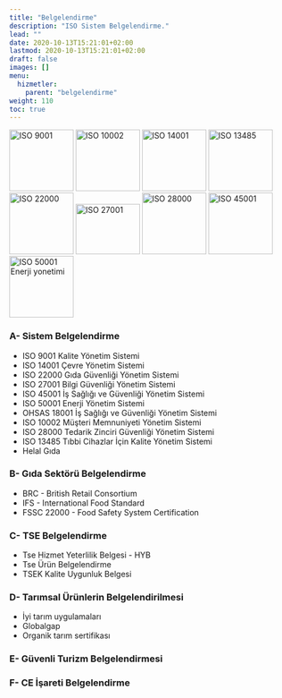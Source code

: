 ```yaml
---
title: "Belgelendirme"
description: "ISO Sistem Belgelendirme."
lead: ""
date: 2020-10-13T15:21:01+02:00
lastmod: 2020-10-13T15:21:01+02:00
draft: false
images: []
menu:
  hizmetler:
    parent: "belgelendirme"
weight: 110
toc: true
---
```


<div class="text-center">
<img src="/images/belgelendirme/ISO-9001.webp"  width="115px" height="110px" class="img-fluid m-2 maviden-beyaza" alt="ISO 9001">
<img src="/images/belgelendirme/ISO-10002.webp" width="115px" height="110px" class="img-fluid m-2 maviden-beyaza" alt="ISO 10002">
<img src="/images/belgelendirme/ISO-14001.webp" width="115px" height="110px" class="img-fluid m-2 maviden-beyaza" alt="ISO 14001">
<img src="/images/belgelendirme/ISO-13485.webp" width="115px" height="110px" class="img-fluid m-2 maviden-beyaza" alt="ISO 13485">
<img src="/images/belgelendirme/ISO-22000.webp" width="115px" height="110px" class="img-fluid m-2 maviden-beyaza" alt="ISO 22000">
<img src="/images/belgelendirme/ISO-27001.webp" width="115px" height="90px" class="img-fluid m-2" alt="ISO 27001">
<img src="/images/belgelendirme/ISO-28000.webp" width="115px" height="110px" class="img-fluid m-2 maviden-beyaza" alt="ISO 28000">
<img src="/images/belgelendirme/ISO-45001.webp" width="115px" height="110px" class="img-fluid m-2 maviden-beyaza" alt="ISO 45001">
<img src="/images/belgelendirme/ISO-50001.webp" width="115px" height="110px" class="img-fluid m-2 maviden-beyaza" alt="ISO 50001 Enerji yonetimi">
</div>

### A- Sistem Belgelendirme

- ISO 9001 Kalite Yönetim Sistemi
- ISO 14001 Çevre Yönetim Sistemi
- ISO 22000 Gıda Güvenliği Yönetim Sistemi
- ISO 27001 Bilgi Güvenliği Yönetim Sistemi
- ISO 45001 İş Sağlığı ve Güvenliği Yönetim Sistemi
- ISO 50001 Enerji Yönetim Sistemi
- OHSAS 18001 İş Sağlığı ve Güvenliği Yönetim Sistemi
- ISO 10002 Müşteri Memnuniyeti Yönetim Sistemi
- ISO 28000 Tedarik Zinciri Güvenliği Yönetim Sistemi
- ISO 13485 Tıbbi Cihazlar İçin Kalite Yönetim Sistemi
- Helal Gıda

### B- Gıda Sektörü Belgelendirme

- BRC - British Retail Consortium
- IFS - International Food Standard
- FSSC 22000 - Food Safety System Certification

### C- TSE Belgelendirme

- Tse Hizmet Yeterlilik Belgesi - HYB
- Tse Ürün Belgelendirme
- TSEK Kalite Uygunluk Belgesi

### D- Tarımsal Ürünlerin Belgelendirilmesi

- İyi tarım uygulamaları
- Globalgap
- Organik tarım sertifikası

### E- Güvenli Turizm Belgelendirmesi

### F- CE İşareti Belgelendirme
